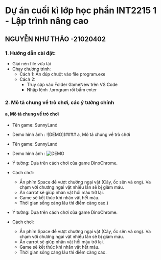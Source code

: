 # Dự án cuối kì lớp học phần INT2215 1 - Lập trình nâng cao
## NGUYỄN NHƯ THẢO -21020402
### 1. Hướng dẫn cài đặt:
- Giải nén file vừa tải 
- Chạy chương trình:
    + Cách 1: Ấn đúp chuột vào file program.exe 
    + Cách 2:
        + Truy cập vào Folder GameNew trên VS Code
        + Nhập lệnh .\program rồi bấm enter
### 2. Mô tả chung về trò chơi, các ý tưởng chính
#### a, Mô tả chung về trò chơi
+ Tên game: SunnyLand
+ Demo hình ảnh :
![DEMO](#### a, Mô tả chung về trò chơi
+ Tên game: SunnyLand
+ Demo hình ảnh :
![DEMO](https://drive.google.com/file/d/1LZZs3XbY7eNAikgYnmVvEyNf-ZP6j2YU/view?usp=sharing)

+ Ý tưởng: Dựa trên cách chơi của game DinoChrome.
+ Cách chơi: 
    + Ấn phím Space để vượt chướng ngại vật (Cây, ốc sên và ong). Va chạm với chướng ngại vật nhiều lần sẽ bị giảm máu.
    + Ăn carrot sẽ giúp nhân vật hồi máu trở lại.
    + Game sẽ kết thúc khi nhân vật hết máu.
    + Thời gian sống càng lâu thì điểm càng cao.)

+ Ý tưởng: Dựa trên cách chơi của game DinoChrome.
+ Cách chơi: 
    + Ấn phím Space để vượt chướng ngại vật (Cây, ốc sên và ong). Va chạm với chướng ngại vật nhiều lần sẽ bị giảm máu.
    + Ăn carrot sẽ giúp nhân vật hồi máu trở lại.
    + Game sẽ kết thúc khi nhân vật hết máu.
    + Thời gian sống càng lâu thì điểm càng cao.

